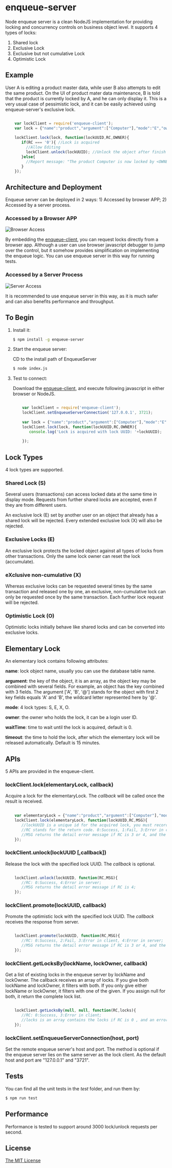 # enqueue-server
Node enqueue server is a clean NodeJS implementation for providing locking and concurrency controls on business object level.
It supports 4 types of locks:

1. Shared lock
2. Exclusive Lock
3. Exclusive but not cumulative Lock
4. Optimistic Lock

## Example
User A is editing a product master data, while user B also attempts to edit the same product. 
On the UI of product mater data maintenance, B is told that the product is currently locked by A, 
and he can only display it. This is a very usual case of pessimistic lock, 
and it can be easily achieved using enqueue-server's exclusive lock.

```javascript

    var lockClient = require('enqueue-client');
    var lock = {"name":"product","argument":["Computer"],"mode":"E","owner":"B"};
    
    lockClient.lock(lock, function(lockUUID,RC,OWNER){
       if(RC === '0'){ //Lock is acquired
         //Allow Editing
         lockClient.unlock(lockUUID); //Unlock the object after finish editing
       }else{
         //Report message: "The product Computer is now locked by <OWNER>"
       }  
    });    
```

## Architecture and Deployment
Enqueue server can be deployed in 2 ways: 1) Accessed by browser APP; 2) Accessed by a server process. 

### Accessed by a Browser APP

![Browser Access](BrowserAccess.png)

By embedding the [enqueue-client](https://www.npmjs.com/package/enqueue-client), 
you can request locks directly from a browser app. 
Although a user can use browser javascript debugger to jump over the control, 
but it somehow provides simplification on implementing the enqueue logic. 
You can use enqueue server in this way for running tests. 

### Accessed by a Server Process

![Server Access](ServerAccess.png)

It is recommended to use enqueue server in this way, as it is much safer and can also benefits performance and throughput.
 
## To Begin
1. Install it:

   ```bash
   $ npm install -g enqueue-server 
   ```
 
2. Start the enqueue server:

   CD to the install path of EnqueueServer

   ```bash
   $ node index.js 
   ``` 

3. Test to connect:   

    Download the [enqueue-client](https://www.npmjs.com/package/enqueue-client), 
    and execute following javascript in either browser or NodeJS.
    
    ```javascript
    
        var lockClient = require('enqueue-client');
        lockClient.setEnqueueServerConnection('127.0.0.1', 3721);
        
        var lock = {"name":"product","argument":["Computer"],"mode":"E","owner":"B"};
        lockClient.lock(lock, function(lockUUID,RC,OWNER){
           console.log('Lock is acquired with lock UUID: '+lockUUID);
       
        });
    ```
## Lock Types
4 lock types are supported.

### Shared Lock (S)
Several users (transactions) can access locked data at the same time in display mode. 
Requests from further shared locks are accepted, even if they are from different users.

An exclusive lock (E) set by another user on an object that already has a shared lock will be rejected. 
Every extended exclusive lock (X) will also be rejected.

### Exclusive Locks (E)
An exclusive lock protects the locked object against all types of locks from other transactions. 
Only the same lock owner can reset the lock (accumulate).

### eXclusive non-cumulative (X)
Whereas exclusive locks can be requested several times by the same transaction and released one by one, 
an exclusive, non-cumulative lock can only be requested once by the same transaction. 
Each further lock request will be rejected.

### Optimistic Lock (O)
Optimistic locks initially behave like shared locks and can be converted into exclusive locks.

## Elementary Lock
An elementary lock contains following attributes:

**name**: lock object name, usually you can use the database table name.

**argument**: the key of the object, it is an array, 
as the object key may be combined with several fields. 
For example, an object has the key combined with 3 fields.
The argument ['A', 'B', '@'] stands for the object with first 2 key fields equals 'A' and 'B',
the wildcard letter represented here by '@'.

**mode**: 4 lock types: S, E, X, O.

**owner**: the owner who holds the lock, it can be a login user ID.

**waitTime**: time to wait until the lock is acquired, default is 0.

**timeout**: the time to hold the lock, after which the elementary lock will be released automatically. 
Default is 15 minutes.

## APIs
5 APIs are provided in the enqueue-client.

### lockClient.lock(elementaryLock, callback)
Acquire a lock for the elementaryLock. The _callback_ will be called once the result is received. 

```javascript
    
    var elementaryLock = {"name":"product","argument":["Computer"],"mode":"E","owner":"B"};
    lockClient.lock(elementaryLock, function(lockUUID,RC,MSG){
       //lockUUID is a unique id for the acquired lock, you must record it so that you can unlock it afterward;
       //RC stands for the return code. 0:Success, 1:Fail, 3:Error in client, 4:Error in server;
       //MSG returns the detail error message if RC is 3 or 4, and the lock owner if RC is 1;      
    });
```

### lockClient.unlock(lockUUID [,callback])
Release the lock with the specified lock UUID. The _callback_ is optional. 

```javascript

    lockClient.unlock(lockUUID, function(RC,MSG){
       //RC: 0:Success, 4:Error in server;
       //MSG returns the detail error message if RC is 4;      
    });
```
    
### lockClient.promote(lockUUID, callback)
Promote the optimistic lock with the specified lock UUID. The _callback_ receives the response from server. 

```javascript

    lockClient.promote(lockUUID, function(RC,MSG){
       //RC: 0:Success, 2:Fail, 3:Error in client, 4:Error in server;
       //MSG returns the detail error message if RC is 3 or 4, and the existing lock owner if RC is 2;      
    });
```
 
### lockClient.getLocksBy(lockName, lockOwner, callback)
Get a list of existing locks in the enqueue server by lockName and lockOwner. 
The callback receives an array of locks. 
If you give both lockName and lockOwner, it filters with both. 
If you only give either lockName or lockOwner, it filters with one of the given.
If you assign null for both, it return the complete lock list. 

```javascript

    lockClient.getLocksBy(null, null, function(RC,locks){
       //RC: 0:Success, 3:Error in client;
       //locks is an array contains the locks if RC is 0 , and an error message if RC is 2;      
    });
```
    
### lockClient.setEnqueueServerConnection(host, port)
Set the remote enqueue server's host and port. 
The method is optional if the enqueue server lies on the same server as the lock client. 
As the default host and port are "127.0.0.1" and "3721".
    
## Tests
You can find all the unit tests in the _test_ folder, and run them by:

   ```bash
   $ npm run test 
   ``` 

## Performance
Performance is tested to support around 3000 lock/unlock requests per second.

## License
[The MIT License](http://opensource.org/licenses/MIT)